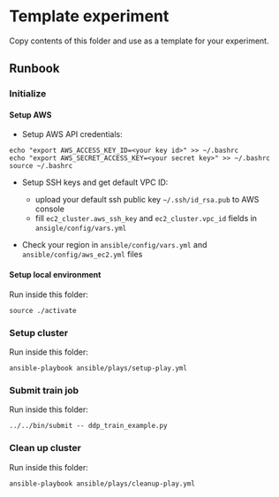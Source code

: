 # Template experiment

Copy contents of this folder and use as a template for your experiment.

## Runbook

### Initialize

#### Setup AWS

- Setup AWS API credentials:

```
echo "export AWS_ACCESS_KEY_ID=<your key id>" >> ~/.bashrc
echo "export AWS_SECRET_ACCESS_KEY=<your secret key>" >> ~/.bashrc
source ~/.bashrc
```

- Setup SSH keys and get default VPC ID:

    - upload your default ssh public key `~/.ssh/id_rsa.pub` to AWS console
    - fill `ec2_cluster.aws_ssh_key` and `ec2_cluster.vpc_id` fields in `ansigle/config/vars.yml`

- Check your region in `ansible/config/vars.yml` and `ansible/config/aws_ec2.yml` files

#### Setup local environment

Run inside this folder:

```
source ./activate
```

### Setup cluster

Run inside this folder:

```
ansible-playbook ansible/plays/setup-play.yml
```

### Submit train job

Run inside this folder:

```
../../bin/submit -- ddp_train_example.py
```

### Clean up cluster

Run inside this folder:

```
ansible-playbook ansible/plays/cleanup-play.yml
```
